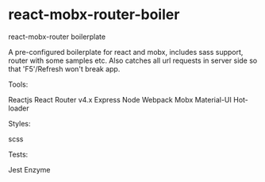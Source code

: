 # react-mobx-router-boiler

react-mobx-router boilerplate

A pre-configured boilerplate for react and mobx, includes sass support, router with some samples etc.
Also catches all url requests in server side so that 'F5'/Refresh won't break app.


Tools:

Reactjs
React Router v4.x
Express Node
Webpack
Mobx
Material-UI
Hot-loader

Styles:

scss

Tests:

Jest
Enzyme